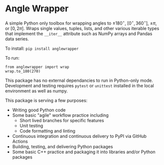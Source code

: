 # Angle Wrapper

A simple Python only toolbox for wrapping angles to $\pm180^\circ$, $\left[0^\circ, 360^\circ\right]$, $\pm\pi$, or $\left[0,  2\pi\right]$. Wraps single values, tuples, lists, and other various iterable types that implement the `__iter__` attribute such as NumPy arrays and Pandas data series.

To install: `pip install anglewrapper`

To run:
```
from anglewrapper import wrap
wrap.to_180(270)
```

This package has no external dependancies to run in Python-only mode. Development and testing requires `pytest` or `unittest` installed in the local environment as well as numpy.

This package is serving a few purposes:

* Writing good Python code
* Some basic "agile" workflow practice including
  * Short lived branches for specific features
  * Unit testing
  * Code formatting and linting
* Continuous integration and continuous delivery to PyPI via GitHub Actions
* Building, testing, and delivering Python packages
* Some basic C++ practice and packaging it into libraries and/or Python packages 